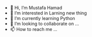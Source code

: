 - 👋 Hi, I’m Mustafa Hamad
- 👀 I’m interested in Larning new thing 
- 🌱 I’m currently learning Python 
- 💞️ I’m looking to collaborate on ...
- 📫 How to reach me ...

<!---
Mu21stafa23/Mu21stafa23 is a ✨ special ✨ repository because its `README.md` (this file) appears on your GitHub profile.
You can click the Preview link to take a look at your changes.
--->
